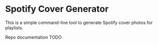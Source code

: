 # Spotify Cover Generator

This is a simple command-line tool to generate Spotify cover photos for playlists.

Repo documentation TODO
